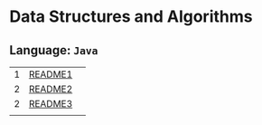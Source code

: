 # Data Structures and Algorithms

## Language: `Java`

|    |    |    |
|----|----|----|
|1| [README1](challenge1/README.md) |
|2| [README2](challenge2/README.md) |
|2| [README3](challenge3/README.md) |
|    |    |    |
